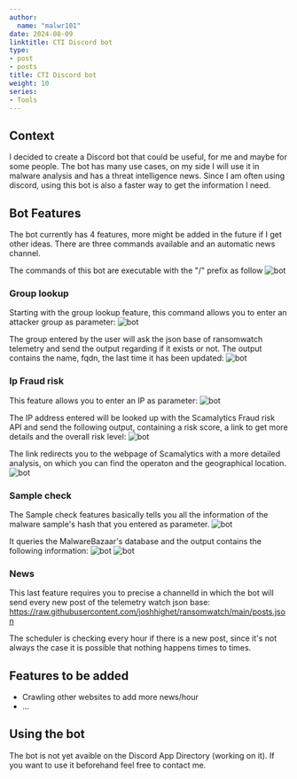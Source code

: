 ```yaml
---
author:
  name: "malwr101"
date: 2024-08-09
linktitle: CTI Discord bot
type:
- post
- posts
title: CTI Discord bot
weight: 10
series:
- Tools
---
```


## Context

I decided to create a Discord bot that could be useful, for me and maybe for some people. The bot has many use cases, on my side I will use it in malware analysis and has
a threat intelligence news.
Since I am often using discord, using this bot is also a faster way to get the information I need.

## Bot Features

The bot currently has 4 features, more might be added in the future if I get other ideas.
There are three commands available and an automatic news channel.

The commands of this bot are executable with the "/" prefix as follow
![bot](/images/bot1.png)

### Group lookup

Starting with the group lookup feature, this command allows you to enter an attacker group as parameter:
![bot](/images/bot2.png)

The group entered by the user will ask the json base of ransomwatch telemetry and send the output regarding if it exists or not.
The output contains the name, fqdn, the last time it has been updated:
![bot](/images/bot3.png)

### Ip Fraud risk

This feature allows you to enter an IP as parameter:
![bot](/images/bot4.png)

The IP address entered will be looked up with the Scamalytics Fraud risk API and send the following output, containing a risk score, a link to get more details and the overall risk level:
![bot](/images/bot5.png)

The link redirects you to the webpage of Scamalytics with a more detailed analysis, on which you can find the operaton and the geographical location.
![bot](/images/bot6.png)

### Sample check

The Sample check features basically tells you all the information of the malware sample's hash that you entered as parameter.
![bot](/images/bot7.png)

It queries the MalwareBazaar's database and the output contains the following information:
![bot](/images/bot8.png)
![bot](/images/bot9.png)

### News

This last feature requires you to precise a channelId in which the bot will send every new post of the telemetry watch json base: https://raw.githubusercontent.com/joshhighet/ransomwatch/main/posts.json 

The scheduler is checking every hour if there is a new post, since it's not always the case it is possible that nothing happens times to times.

## Features to be added

- Crawling other websites to add more news/hour
- ...

## Using the bot

The bot is not yet avaible on the Discord App Directory (working on it). If you want to use it beforehand feel free to contact me.